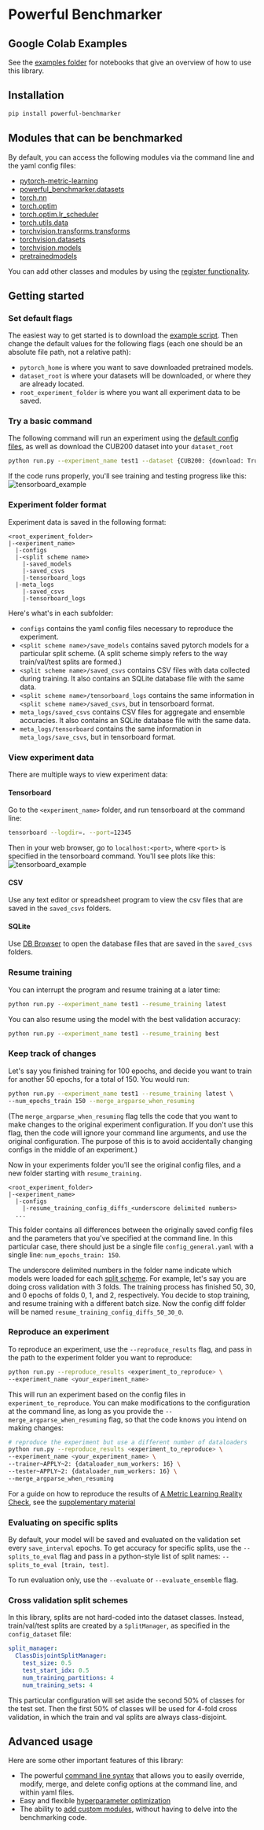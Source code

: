 # Powerful Benchmarker

## Google Colab Examples
See the [examples folder](https://github.com/KevinMusgrave/powerful-benchmarker/tree/master/examples) for notebooks that give an overview of how to use this library.

## Installation
```bash
pip install powerful-benchmarker
```

## Modules that can be benchmarked
By default, you can access the following modules via the command line and the yaml config files:

- [pytorch-metric-learning](https://github.com/KevinMusgrave/pytorch-metric-learning)
- [powerful_benchmarker.datasets](code/datasets)
- [torch.nn](https://pytorch.org/docs/stable/nn.html)
- [torch.optim](https://pytorch.org/docs/stable/optim.html)
- [torch.optim.lr_scheduler](https://pytorch.org/docs/stable/optim.html#how-to-adjust-learning-rate)
- [torch.utils.data](https://pytorch.org/docs/stable/data.html)
- [torchvision.transforms.transforms](https://pytorch.org/docs/stable/torchvision/transforms.html)
- [torchvision.datasets](https://pytorch.org/docs/stable/torchvision/datasets.html)
- [torchvision.models](https://pytorch.org/docs/stable/torchvision/models.html)
- [pretrainedmodels](https://github.com/Cadene/pretrained-models.pytorch)

You can add other classes and modules by using the [register functionality](custom.md).



## Getting started

### Set default flags

The easiest way to get started is to download the [example script](https://github.com/KevinMusgrave/powerful-benchmarker/blob/master/examples/run.py). Then change the default values for the following flags (each one should be an absolute file path, not a relative path):

- ```pytorch_home``` is where you want to save downloaded pretrained models.
- ```dataset_root``` is where your datasets will be downloaded, or where they are already located.
- ```root_experiment_folder``` is where you want all experiment data to be saved.

### Try a basic command
The following command will run an experiment using the [default config files](https://github.com/KevinMusgrave/powerful-benchmarker/tree/master/src/powerful_benchmarker/configs), as well as download the CUB200 dataset into your ```dataset_root```
```bash
python run.py --experiment_name test1 --dataset {CUB200: {download: True}}
```
If the code runs properly, you'll see training and testing progress like this:
![tensorboard_example](imgs/code_is_running.png)

### Experiment folder format
Experiment data is saved in the following format:
```
<root_experiment_folder>
|-<experiment_name>
  |-configs
  |-<split scheme name>
    |-saved_models
    |-saved_csvs
    |-tensorboard_logs
  |-meta_logs
    |-saved_csvs
    |-tensorboard_logs
```

Here's what's in each subfolder:

- ```configs``` contains the yaml config files necessary to reproduce the experiment.
- ```<split scheme name>/save_models``` contains saved pytorch models for a particular split scheme. (A split scheme simply refers to the way train/val/test splits are formed.)
- ```<split scheme name>/saved_csvs``` contains CSV files with data collected during training. It also contains an SQLite database file with the same data.
- ```<split scheme name>/tensorboard_logs``` contains the same information in ```<split scheme name>/saved_csvs```, but in tensorboard format.
- ```meta_logs/saved_csvs``` contains CSV files for aggregate and ensemble accuracies. It also contains an SQLite database file with the same data.
- ```meta_logs/tensorboard``` contains the same information in ```meta_logs/save_csvs```, but in tensorboard format.

### View experiment data
There are multiple ways to view experiment data:

#### Tensorboard
Go to the ```<experiment_name>``` folder, and run tensorboard at the command line: 
```bash
tensorboard --logdir=. --port=12345
```
Then in your web browser, go to ```localhost:<port>```, where ```<port>``` is specified in the tensorboard command. You'll see plots like this:
![tensorboard_example](imgs/tensorboard_example.png)

#### CSV
Use any text editor or spreadsheet program to view the csv files that are saved in the ```saved_csvs``` folders.

#### SQLite
Use [DB Browser](https://sqlitebrowser.org/) to open the database files that are saved in the ```saved_csvs``` folders.



### Resume training
You can interrupt the program and resume training at a later time:
```bash
python run.py --experiment_name test1 --resume_training latest
```

You can also resume using the model with the best validation accuracy:
```bash
python run.py --experiment_name test1 --resume_training best
```

### Keep track of changes
Let's say you finished training for 100 epochs, and decide you want to train for another 50 epochs, for a total of 150. You would run:
```bash
python run.py --experiment_name test1 --resume_training latest \
--num_epochs_train 150 --merge_argparse_when_resuming
```
(The ```merge_argparse_when_resuming``` flag tells the code that you want to make changes to the original experiment configuration. If you don't use this flag, then the code will ignore your command line arguments, and use the original configuration. The purpose of this is to avoid accidentally changing configs in the middle of an experiment.)

Now in your experiments folder you'll see the original config files, and a new folder starting with ```resume_training```.
```
<root_experiment_folder>
|-<experiment_name>
  |-configs
    |-resume_training_config_diffs_<underscore delimited numbers>
  ...
```
This folder contains all differences between the originally saved config files and the parameters that you've specified at the command line. In this particular case, there should just be a single file ```config_general.yaml``` with a single line: ```num_epochs_train: 150```. 

The underscore delimited numbers in the folder name indicate which models were loaded for each [split scheme](#creating-splits-for-cross-validation). For example, let's say you are doing cross validation with 3 folds. The training process has finished 50, 30, and 0 epochs of folds 0, 1, and 2, respectively. You decide to stop training, and resume training with a different batch size. Now the config diff folder will be named ```resume_training_config_diffs_50_30_0```.

### Reproduce an experiment
To reproduce an experiment, use the ```--reproduce_results``` flag, and pass in the path to the experiment folder you want to reproduce:
```bash
python run.py --reproduce_results <experiment_to_reproduce> \
--experiment_name <your_experiment_name>
```
This will run an experiment based on the config files in ```experiment_to_reproduce```. You can make modifications to the configuration at the command line, as long as you provide the ```--merge_argparse_when_resuming``` flag, so that the code knows you intend on making changes:

```bash
# reproduce the experiment but use a different number of dataloaders
python run.py --reproduce_results <experiment_to_reproduce> \
--experiment_name <your_experiment_name> \
--trainer~APPLY~2: {dataloader_num_workers: 16} \
--tester~APPLY~2: {dataloader_num_workers: 16} \
--merge_argparse_when_resuming
```

For a guide on how to reproduce the results of [A Metric Learning Reality Check](https://arxiv.org/abs/2003.08505), see the [supplementary material](../papers/mlrc)

### Evaluating on specific splits
By default, your model will be saved and evaluated on the validation set every ```save_interval``` epochs. To get accuracy for specific splits, use the ```--splits_to_eval``` flag and pass in a python-style list of split names: ```--splits_to_eval [train, test]```. 

To run evaluation only, use the ```--evaluate``` or ```--evaluate_ensemble``` flag.

### Cross validation split schemes

In this library, splits are not hard-coded into the dataset classes. Instead, train/val/test splits are created by a ```SplitManager```, as specified in the ```config_dataset``` file:
```yaml
split_manager:
  ClassDisjointSplitManager:
    test_size: 0.5
    test_start_idx: 0.5
    num_training_partitions: 4
    num_training_sets: 4
```
This particular configuration will set aside the second 50% of classes for the test set. Then the first 50% of classes will be used for 4-fold cross validation, in which the train and val splits are always class-disjoint.


## Advanced usage
Here are some other important features of this library:

- The powerful [command line syntax](cl_syntax.md) that allows you to easily override, modify, merge, and delete config options at the command line, and within yaml files.
- Easy and flexible [hyperparameter optimization](hyperparams.md)
- The ability to [add custom modules](custom.md), without having to delve into the benchmarking code.


